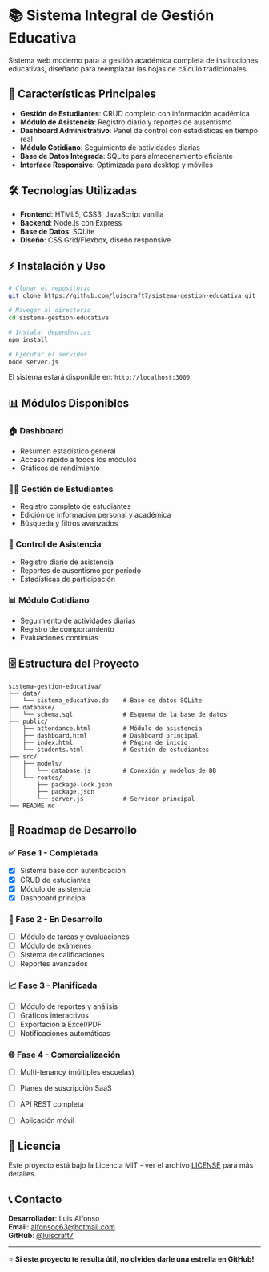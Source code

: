 # 📚 Sistema Integral de Gestión Educativa

Sistema web moderno para la gestión académica completa de instituciones educativas, diseñado para reemplazar las hojas de cálculo tradicionales.

## 🎯 Características Principales

- **Gestión de Estudiantes**: CRUD completo con información académica
- **Módulo de Asistencia**: Registro diario y reportes de ausentismo  
- **Dashboard Administrativo**: Panel de control con estadísticas en tiempo real
- **Módulo Cotidiano**: Seguimiento de actividades diarias
- **Base de Datos Integrada**: SQLite para almacenamiento eficiente
- **Interface Responsive**: Optimizada para desktop y móviles

## 🛠 Tecnologías Utilizadas

- **Frontend**: HTML5, CSS3, JavaScript vanilla
- **Backend**: Node.js con Express
- **Base de Datos**: SQLite
- **Diseño**: CSS Grid/Flexbox, diseño responsive

## ⚡ Instalación y Uso

```bash
# Clonar el repositorio
git clone https://github.com/luiscraft7/sistema-gestion-educativa.git

# Navegar al directorio
cd sistema-gestion-educativa

# Instalar dependencias
npm install

# Ejecutar el servidor
node server.js
```

El sistema estará disponible en: `http://localhost:3000`

## 📊 Módulos Disponibles

### 🏠 Dashboard
- Resumen estadístico general
- Acceso rápido a todos los módulos
- Gráficos de rendimiento

### 👨‍🎓 Gestión de Estudiantes
- Registro completo de estudiantes
- Edición de información personal y académica
- Búsqueda y filtros avanzados

### 📅 Control de Asistencia
- Registro diario de asistencia
- Reportes de ausentismo por período
- Estadísticas de participación

### 📊 Módulo Cotidiano
- Seguimiento de actividades diarias
- Registro de comportamiento
- Evaluaciones continuas

## 🗄 Estructura del Proyecto

```
sistema-gestion-educativa/
├── data/
│   └── sistema_educativo.db    # Base de datos SQLite
├── database/
│   └── schema.sql              # Esquema de la base de datos
├── public/
│   ├── attendance.html         # Módulo de asistencia
│   ├── dashboard.html          # Dashboard principal
│   ├── index.html              # Página de inicio
│   └── students.html           # Gestión de estudiantes
├── src/
│   ├── models/
│   │   └── database.js         # Conexión y modelos de DB
│   └── routes/
│       ├── package-lock.json
│       ├── package.json
│       └── server.js           # Servidor principal
└── README.md
```

## 🚀 Roadmap de Desarrollo

### ✅ Fase 1 - Completada
- [x] Sistema base con autenticación
- [x] CRUD de estudiantes
- [x] Módulo de asistencia
- [x] Dashboard principal

### 🔄 Fase 2 - En Desarrollo
- [ ] Módulo de tareas y evaluaciones
- [ ] Módulo de exámenes
- [ ] Sistema de calificaciones
- [ ] Reportes avanzados

### 📈 Fase 3 - Planificada
- [ ] Módulo de reportes y análisis
- [ ] Gráficos interactivos
- [ ] Exportación a Excel/PDF
- [ ] Notificaciones automáticas

### 🌐 Fase 4 - Comercialización
- [ ] Multi-tenancy (múltiples escuelas)
- [ ] Planes de suscripción SaaS
- [ ] API REST completa
- [ ] Aplicación móvil



## 📄 Licencia

Este proyecto está bajo la Licencia MIT - ver el archivo [LICENSE](LICENSE) para más detalles.

## 📞 Contacto

**Desarrollador**: Luis Alfonso  
**Email**: alfonsoc63@hotmail.com  
**GitHub**: [@luiscraft7](https://github.com/luiscraft7)

---

⭐ **Si este proyecto te resulta útil, no olvides darle una estrella en GitHub!**
